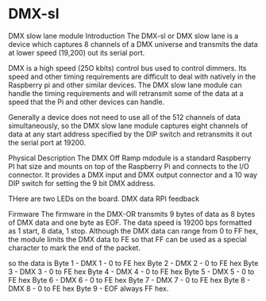 # DMX-sl
DMX slow lane module
Introduction
The DMX-sl or DMX slow lane is a device which captures 8 channels of a DMX universe and transmits the data at lower speed (19,200) out its serial port.

DMX is a high speed (25O kbits) control bus used to control dimmers.  Its speed and other timing requirements are difficult to deal with natively in the Raspberry pi and other similar devices.  The DMX slow lane module can handle the timing requirements and will retransmit some of the data at a speed that the Pi and other devices can handle.

Generally a device does not need to use all of the 512 channels of data simultaneously, so the DMX slow lane module captures eight channels of data at any start address specified by the DIP switch and retransmits it out the serial port at 19200.

Physical Description
The DMX Off Ramp mdodule is a standard Raspberry PI hat size and mounts on top of the Raspberry Pi and connects to the I/O connector.  It provides a DMX input and DMX output connector and a 10 way DIP switch for setting the 9 bit DMX address.

THere are two LEDs on the board.
  DMX data
  RPI feedback 
  

Firmware
The firmware in the DMX-OR transmits 9 bytes of data as 8 bytes of DMX data and one byte as EOF.  The data speed is 19200 bps formatted as 1 start, 8 data, 1 stop.  Although the DMX data can range from 0 to FF hex, the module limits the DMX data to FE so that FF can be used as a special character to mark the end of the packet.

so the data is 
Byte 1 - DMX 1 - 0 to FE hex
Byte 2 - DMX 2 - 0 to FE hex
Byte 3 - DMX 3 - 0 to FE hex
Byte 4 - DMX 4 - 0 to FE hex
Byte 5 - DMX 5 - 0 to FE hex
Byte 6 - DMX 6 - 0 to FE hex
Byte 7 - DMX 7 - 0 to FE hex
Byte 8 - DMX 8 - 0 to FE hex
Byte 9 - EOF always FF hex.

